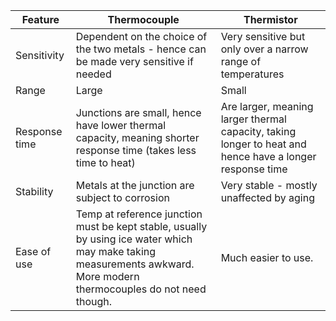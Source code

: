 | Feature       | Thermocouple                                                                                                                                                         | Thermistor                                                                                               |
| ------------- | -------------------------------------------------------------------------------------------------------------------------------------------------------------------- | -------------------------------------------------------------------------------------------------------- |
| Sensitivity   | Dependent on the choice of the two metals - hence can be made very sensitive if needed                                                                               | Very sensitive but only over a narrow range of temperatures                                              |
| Range         | Large                                                                                                                                                                | Small                                                                                                    |
| Response time | Junctions are small, hence have lower thermal capacity, meaning shorter response time (takes less time to heat)                                                      | Are larger, meaning larger thermal capacity, taking longer to heat and hence have a longer response time |
| Stability     | Metals at the junction are subject to corrosion                                                                                                                      | Very stable - mostly unaffected by aging                                                                 |
| Ease of use   | Temp at reference junction must be kept stable, usually by using ice water which may make taking measurements awkward. More modern thermocouples do not need though. | Much easier to use.                                                                                      |
